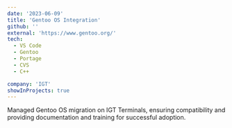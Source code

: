 ```yaml
---
date: '2023-06-09'
title: 'Gentoo OS Integration'
github: ''
external: 'https://www.gentoo.org/'
tech:
  - VS Code
  - Gentoo
  - Portage
  - CVS
  - C++

company: 'IGT'
showInProjects: true
---
```


Managed Gentoo OS migration on IGT Terminals, ensuring compatibility and providing documentation and training for successful adoption.
